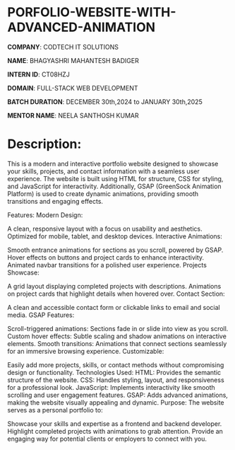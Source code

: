 # PORFOLIO-WEBSITE-WITH-ADVANCED-ANIMATION

**COMPANY**: CODTECH IT SOLUTIONS

**NAME**: BHAGYASHRI MAHANTESH BADIGER

**INTERN ID**: CT08HZJ

**DOMAIN**: FULL-STACK WEB DEVELOPMENT

**BATCH DURATION**: DECEMBER 30th,2024 to JANUARY 30th,2025

**MENTOR NAME**: NEELA SANTHOSH KUMAR

# Description:
This is a modern and interactive portfolio website designed to showcase your skills, projects, and contact information with a seamless user experience. The website is built using HTML for structure, CSS for styling, and JavaScript for interactivity. Additionally, GSAP (GreenSock Animation Platform) is used to create dynamic animations, providing smooth transitions and engaging effects.

Features:
Modern Design:

A clean, responsive layout with a focus on usability and aesthetics.
Optimized for mobile, tablet, and desktop devices.
Interactive Animations:

Smooth entrance animations for sections as you scroll, powered by GSAP.
Hover effects on buttons and project cards to enhance interactivity.
Animated navbar transitions for a polished user experience.
Projects Showcase:

A grid layout displaying completed projects with descriptions.
Animations on project cards that highlight details when hovered over.
Contact Section:

A clean and accessible contact form or clickable links to email and social media.
GSAP Features:

Scroll-triggered animations: Sections fade in or slide into view as you scroll.
Custom hover effects: Subtle scaling and shadow animations on interactive elements.
Smooth transitions: Animations that connect sections seamlessly for an immersive browsing experience.
Customizable:

Easily add more projects, skills, or contact methods without compromising design or functionality.
Technologies Used:
HTML: Provides the semantic structure of the website.
CSS: Handles styling, layout, and responsiveness for a professional look.
JavaScript: Implements interactivity like smooth scrolling and user engagement features.
GSAP: Adds advanced animations, making the website visually appealing and dynamic.
Purpose:
The website serves as a personal portfolio to:

Showcase your skills and expertise as a frontend and backend developer.
Highlight completed projects with animations to grab attention.
Provide an engaging way for potential clients or employers to connect with you.
